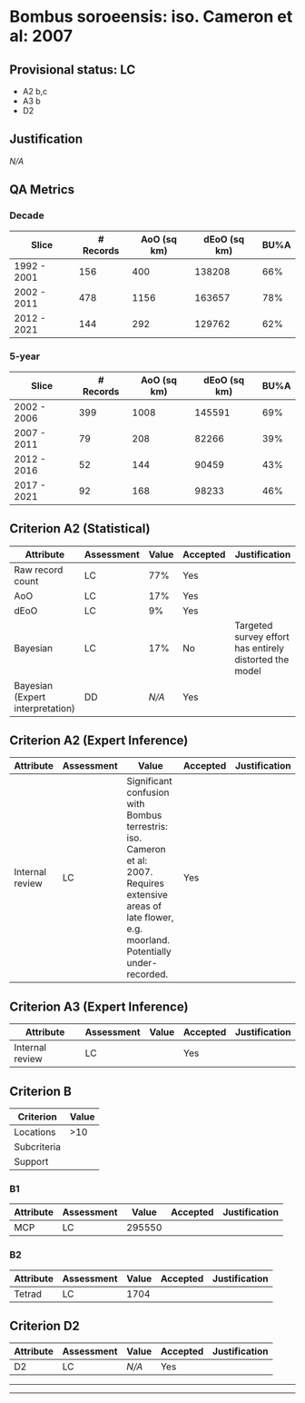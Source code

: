 # Bombus soroeensis: iso. Cameron et al: 2007
## Provisional status: LC
- A2 b,c
- A3 b
- D2

## Justification
*N/A*
## QA Metrics
### Decade
| Slice | # Records | AoO (sq km) | dEoO (sq km) |BU%A |
|---|---|---|---|---|
|1992 - 2001|156|400|138208|66%|
|2002 - 2011|478|1156|163657|78%|
|2012 - 2021|144|292|129762|62%|
### 5-year
| Slice | # Records | AoO (sq km) | dEoO (sq km) |BU%A |
|---|---|---|---|---|
|2002 - 2006|399|1008|145591|69%|
|2007 - 2011|79|208|82266|39%|
|2012 - 2016|52|144|90459|43%|
|2017 - 2021|92|168|98233|46%|
## Criterion A2 (Statistical)
|Attribute|Assessment|Value|Accepted|Justification
|---|---|---|---|---|
|Raw record count|LC|77%|Yes||
|AoO|LC|17%|Yes||
|dEoO|LC|9%|Yes||
|Bayesian|LC|17%|No|Targeted survey effort has entirely distorted the model|
|Bayesian (Expert interpretation)|DD|*N/A*|Yes||
## Criterion A2 (Expert Inference)
|Attribute|Assessment|Value|Accepted|Justification
|---|---|---|---|---|
|Internal review|LC|Significant confusion with Bombus terrestris: iso. Cameron et al: 2007. Requires extensive areas of late flower, e.g. moorland. Potentially under-recorded.|Yes||
## Criterion A3 (Expert Inference)
|Attribute|Assessment|Value|Accepted|Justification
|---|---|---|---|---|
|Internal review|LC||Yes||
## Criterion B
|Criterion| Value|
|---|---|
|Locations|>10|
|Subcriteria||
|Support||
### B1
|Attribute|Assessment|Value|Accepted|Justification
|---|---|---|---|---|
|MCP|LC|295550|||
### B2
|Attribute|Assessment|Value|Accepted|Justification
|---|---|---|---|---|
|Tetrad|LC|1704|||
## Criterion D2
|Attribute|Assessment|Value|Accepted|Justification
|---|---|---|---|---|
|D2|LC|*N/A*|Yes||
---
 ---
 <br><br>
 
